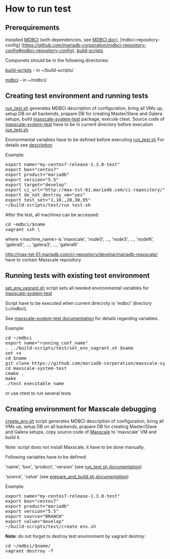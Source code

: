 # How to run test

## Prerequirements 

Installed [MDBCI](https://github.com/OSLL/mdbci) (with dependencies, see 
[MDBCI doc](https://github.com/OSLL/mdbci#mariadb-continuous-integration-infrastructure-mdbci)), 
[mdbci-repository-config]
(https://github.com/mariadb-corporation/mdbci-repository-config#mdbci-repository-config),
[build-scripts](https://github.com/mariadb-corporation/build-scripts-vagrant)

Componets should be in the following directories:

[build-scripts](https://github.com/mariadb-corporation/build-scripts-vagrant) - in ~/build-scripts/

[mdbci](https://github.com/OSLL/mdbci) - in ~/mdbci/

## Creating test environment and running tests

[run_test.sh](test/run_test.sh) generates MDBCI description of configuration, bring all VMs up, setup DB on all backends,
prapare DB for creating Master/Slave and Galera setups, build [maxscale-system-test](https://github.com/mariadb-corporation/maxscale-system-test/tree/master#maxscale-system-test)
package, execute ctest. Source code of 
[maxscale-system-test](https://github.com/mariadb-corporation/maxscale-system-test/tree/master#maxscale-system-test)
have to be in current directory before execution [run_test.sh](test/run_test.sh)

Environmental variables have to be defined before executing [run_test.sh](test/run_test.sh)
For details see [description](README.md#run_testsh)

Example:
<pre>
export name="my-centos7-release-1.3.0-test"
export box="centos7"
export product="mariadb"
export version="5.5"
export target="develop"
export ci_url="http://max-tst-01.mariadb.com/ci-repository/"
export do_not_destroy_vm="yes"
export test_set="1,10,,20,30,95"
~/build-scripts/test/run_test.sh
</pre>

After the test, all machines can be accessed:
<pre>
cd ~mdbci/$name
vagrant ssh \<machine_name\>
</pre>

where \<machine_name\> is 'maxscale', 'node0', ..., 'node3', ..., 'nodeN', 'galera0', ..., 'galera3', ..., 'galeraN'

http://max-tst-01.mariadb.com/ci-repository/develop/mariadb-maxscale/ have to contain Maxscale repository

## Running tests with existing test environment

[set_env_vagrant.sh](test/set_env_vagrant.sh) script sets all needed environmental variables for 
[maxscale-system-test](https://github.com/mariadb-corporation/maxscale-system-test)

Script have to be executed when current direcroty is 'mdbci' directory (~/mdbci).

See [maxscale-system-test documentation](https://github.com/mariadb-corporation/maxscale-system-test/tree/master#environmental-variables) for details regarding variables.

Example:
<pre>
cd ~/mdbci
export name="running_conf_name"
. ../build-scripts/test/set_env_vagrant.sh $name
set +x
cd $name
git clone https://github.com/mariadb-corporation/maxscale-system-test.git
cd maxscale-system-test
cmake .
make
./test_executable_name
</pre>

or use ctest to run several tests

## Creating environment for Maxscale debugging 

[create_env.sh](test/create_env.sh) script generates MDBCI description of configuration, bring all VMs up,
setup DB on all backends, prapare DB for creating Master/Slave and Galera setups, copy source code of
[Maxscale](https://github.com/mariadb-corporation/MaxScale) to 'maxscale' VM and build it.

Note: script does not install Maxscale, it have to be done manually.

Following variables have to be defined:

'name', 'box', 'product', 'version' 
(see [run_test.sh documentation](https://github.com/mariadb-corporation/build-scripts-vagrant/blob/master/README.md#run_testsh))

'source', 'value' 
(see 
[prepare_and_build.sh documentation](https://github.com/mariadb-corporation/build-scripts-vagrant/blob/master/README.md#prepare_and_buildsh))

Example:
<pre>
export name="my-centos7-release-1.3.0-test"
export box="centos7"
export product="mariadb"
export version="5.5"
export source="BRANCH"
export value="develop"
~/build-scripts/test/create_env.sh
</pre>

**Note**: do not forget to destroy test environment by vagrant destroy:

<pre>
cd ~/mdbci/$name/
vagrant destroy -f 
</pre>
